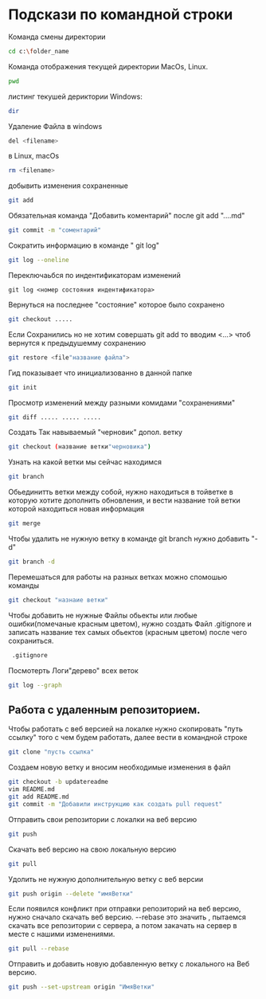 # Подскази по командной строки

Команда смены директории
```sh
cd c:\folder_name
```

Команда отображения текущей директории MacOs, Linux.
```sh
pwd
```

листинг текушей дериктории Windows:
```sh
dir
```

Удаление Файла в windows
```sh
del <filename>
```
в Linux, macOs
```sh
rm <filename>
```
добывить  изменения сохраненные
```sh
git add
```

Обязательная команда "Добавить коментарий" после git add "....md"

```sh
git commit -m "соментарий"
```

Сократить информацию в команде " git log"
```sh
git log --oneline
```

Переключаьбся по индентификаторам  изменений
```
git log <номер состояния индентификатора>
```

Вернуться на последнее "состояние" которое было сохранено
```sh
git checkout .....
```
Если Сохранились но не хотим совершать git add то вводим <...> чтоб вернутся к предыдушемму сохранению
```sh
git restore <file"название файла">
```

Гид показывает что инициализованно в данной папке
```sh
git init
```

Просмотр изменений между разными комидами "сохранениями"
```sh
git diff ..... ..... .....
```

Создать Так навываемый "черновик" допол. ветку
```sh
git checkout (название ветки"черновика")
```

Узнать на какой ветки мы сейчас находимся
```sh
git branch
```

Обьединитть ветки между собой, нужно находиться в тойветке в которую хотите дополнить обновления, и вести название той ветки которой находиться новая информация
```sh
git merge
```

Чтобы удалить не нужную ветку в команде git branch нужно добавить "-d"
```sh
git branch -d
```

Перемешаться для работы на разных ветках можно спомошью команды
```sh
git checkout "назнаие ветки"
```

Чтобы добавить не нужные Файлы обьекты или любые ошибки(помечаные красным цветом), нужно создать Файл .gitignore и записать название тех самых обьектов (красным цветом) после чего сохраниться.
```sh
 .gitignore
```

Посмотерть Логи"дерево" всех веток
```sh
git log --graph
```
## Работа с удаленным репозиторием.

Чтобы работать с веб версией на локалке нужно скопировать "путь ссылку" того с чем будем работать, далее вести в командной строке
```sh
git clone "пусть ссылка"
```

Создаем новую ветку и вносим необходимые изменения в файл
```sh
git checkout -b updatereadme
vim README.md
git add README.md
git commit -m "Добавили инструкцию как создать pull request"
```

Отправить свои репозитории с локалки на веб версию
```sh
git push
```

Скачать веб версию на свою локальную версию
```sh
git pull
```

Удолить не нужную дополнительную ветку с веб версии
```sh
git push origin --delete "имяВетки"
```

Если появился конфликт при отправки репозиторий на веб версию, нужно сначало скачать веб версию.
--rebase это значить , пытаемся скачать все репозитории с сервера, а потом закачать на сервер в месте с нашими изменениями.
```sh
git pull --rebase
```

Отправить и добавить новую добавленную ветку с локального на Веб версию.
```sh
git push --set-upstream origin "ИмяВетки"
```
